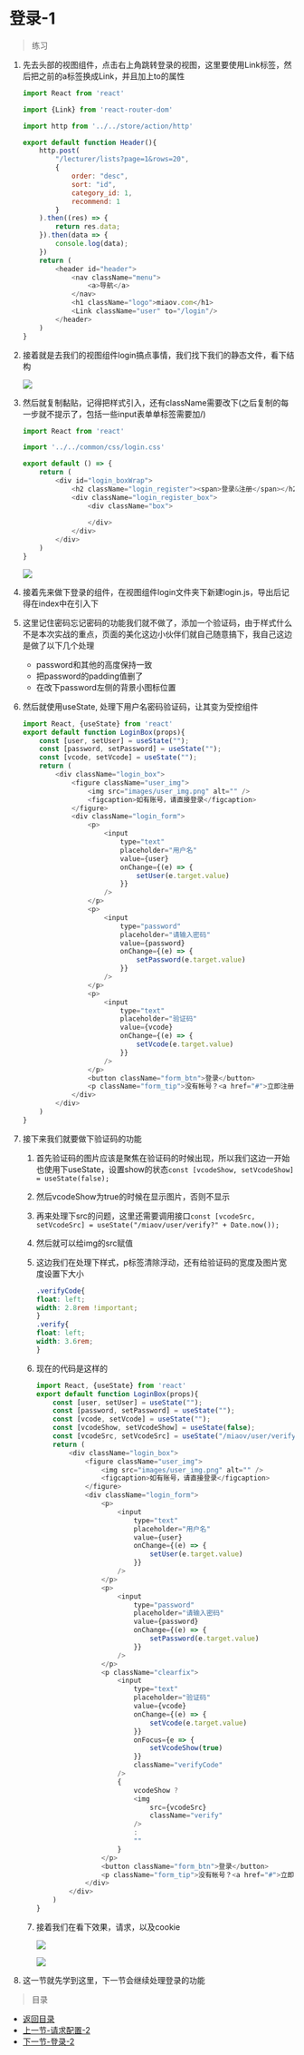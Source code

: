 # 登录-1

> 练习
1. 先去头部的视图组件，点击右上角跳转登录的视图，这里要使用Link标签，然后把之前的a标签换成Link，并且加上to的属性
    ```js
    import React from 'react'

    import {Link} from 'react-router-dom'

    import http from '../../store/action/http'

    export default function Header(){
        http.post(
            "/lecturer/lists?page=1&rows=20",
            {
                order: "desc",
                sort: "id",
                category_id: 1,
                recommend: 1
            }
        ).then((res) => {
            return res.data;
        }).then(data => {
            console.log(data);
        })
        return (
            <header id="header">
                <nav className="menu">
                    <a>导航</a>
                </nav>
                <h1 className="logo">miaov.com</h1>
                <Link className="user" to="/login"/>
            </header>
        )
    }    
    ```
2. 接着就是去我们的视图组件login搞点事情，我们找下我们的静态文件，看下结构 

    ![](./images/静态文件分析.jpg)

3. 然后就复制黏贴，记得把样式引入，还有className需要改下(之后复制的每一步就不提示了，包括一些input表单单标签需要加/)  
    ```js
    import React from 'react'

    import '../../common/css/login.css'

    export default () => {
        return (
            <div id="login_boxWrap">
                <h2 className="login_register"><span>登录&注册</span></h2>
                <div className="login_register_box">
                    <div className="box">
                        
                    </div>
                </div>
            </div>
        )
    }    
    ```

    ![](./images/第一步搞下登录视图.jpg)  

4. 接着先来做下登录的组件，在视图组件login文件夹下新建login.js，导出后记得在index中在引入下
 
5. 这里记住密码忘记密码的功能我们就不做了，添加一个验证码，由于样式什么不是本次实战的重点，页面的美化这边小伙伴们就自己随意搞下，我自己这边是做了以下几个处理
    * password和其他的高度保持一致
    * 把password的padding值删了
    * 在改下password左侧的背景小图标位置

6. 然后就使用useState, 处理下用户名密码验证码，让其变为受控组件
    ```js
    import React, {useState} from 'react'
    export default function LoginBox(props){
        const [user, setUser] = useState("");
        const [password, setPassword] = useState("");
        const [vcode, setVcode] = useState("");
        return (
            <div className="login_box">
                <figure className="user_img">
                    <img src="images/user_img.png" alt="" />
                    <figcaption>如有账号，请直接登录</figcaption>
                </figure>
                <div className="login_form">
                    <p>
                        <input 
                            type="text"  
                            placeholder="用户名" 
                            value={user}
                            onChange={(e) => {
                                setUser(e.target.value)
                            }}                                            
                        />
                    </p>
                    <p>
                        <input 
                            type="password"  
                            placeholder="请输入密码" 
                            value={password}
                            onChange={(e) => {
                                setPassword(e.target.value)
                            }}                        
                        />
                    </p>
                    <p>
                        <input 
                            type="text"  
                            placeholder="验证码" 
                            value={vcode}
                            onChange={(e) => {
                                setVcode(e.target.value)
                            }}                        
                        />
                    </p>
                    <button className="form_btn">登录</button>
                    <p className="form_tip">没有帐号？<a href="#">立即注册</a></p>
                </div>
            </div>        
        )
    }    
    ```

7. 接下来我们就要做下验证码的功能
    1. 首先验证码的图片应该是聚焦在验证码的时候出现，所以我们这边一开始也使用下useState，设置show的状态`const [vcodeShow, setVcodeShow] = useState(false);`
    2. 然后vcodeShow为true的时候在显示图片，否则不显示  
    3. 再来处理下src的问题，这里还需要调用接口`const [vcodeSrc, setVcodeSrc] = useState("/miaov/user/verify?" + Date.now());`   
    4. 然后就可以给img的src赋值
    5. 这边我们在处理下样式，p标签清除浮动，还有给验证码的宽度及图片宽度设置下大小
        ```css
        .verifyCode{
        float: left;
        width: 2.8rem !important;
        }
        .verify{
        float: left;
        width: 3.6rem;
        }        
        ```
    6. 现在的代码是这样的
        ```js
        import React, {useState} from 'react'
        export default function LoginBox(props){
            const [user, setUser] = useState("");
            const [password, setPassword] = useState("");
            const [vcode, setVcode] = useState("");
            const [vcodeShow, setVcodeShow] = useState(false);
            const [vcodeSrc, setVcodeSrc] = useState("/miaov/user/verify?" + Date.now());
            return (
                <div className="login_box">
                    <figure className="user_img">
                        <img src="images/user_img.png" alt="" />
                        <figcaption>如有账号，请直接登录</figcaption>
                    </figure>
                    <div className="login_form">
                        <p>
                            <input 
                                type="text"  
                                placeholder="用户名" 
                                value={user}
                                onChange={(e) => {
                                    setUser(e.target.value)
                                }}                                            
                            />
                        </p>
                        <p>
                            <input 
                                type="password"  
                                placeholder="请输入密码" 
                                value={password}
                                onChange={(e) => {
                                    setPassword(e.target.value)
                                }}                        
                            />
                        </p>
                        <p className="clearfix">
                            <input 
                                type="text"  
                                placeholder="验证码" 
                                value={vcode}
                                onChange={(e) => {
                                    setVcode(e.target.value)
                                }} 
                                onFocus={e => {
                                    setVcodeShow(true) 
                                }} 
                                className="verifyCode"                      
                            />
                            {
                                vcodeShow ? 
                                <img 
                                    src={vcodeSrc}
                                    className="verify"
                                />
                                :
                                ""
                            }
                        </p>
                        <button className="form_btn">登录</button>
                        <p className="form_tip">没有帐号？<a href="#">立即注册</a></p>
                    </div>
                </div>        
            )
        }        
        ```
    7. 接着我们在看下效果，请求，以及cookie

        ![](./images/验证码布局及network看请求.jpg)    

        ![](./images/获取验证码的时候存cookie.jpg)

8. 这一节就先学到这里，下一节会继续处理登录的功能     

> 目录

* [返回目录](../../README.md)
* [上一节-请求配置-2](../day-22/请求配置-2.md)
* [下一节-登录-2](../day-24/登录-2.md)